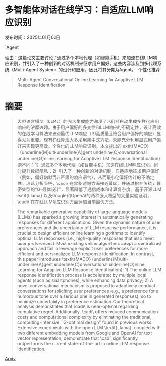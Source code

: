 # 多智能体对话在线学习：自适应LLM响应识别

发布时间：2025年01月03日

`Agent

理由：这篇论文主要讨论了通过多个本地代理（如智能手机）来加速在线LLM响应识别，并引入了一种创新的对话机制来征求用户偏好。这些内容涉及到多代理系统（Multi-Agent System）的设计和应用，因此将其分类为Agent。` `个性化推荐`

> Multi-Agent Conversational Online Learning for Adaptive LLM Response Identification

# 摘要

> 大型语言模型（LLMs）的强大生成能力激发了人们对自动生成多样化应用响应的浓厚兴趣。由于用户偏好的多变性和LLM响应的不确定性，设计高效的在线学习算法来识别最优LLM响应（即高质量且符合用户偏好的响应）显得尤为重要。现有在线算法大多采用集中式方法，未能充分利用显式用户偏好来实现更高效、个性化的LLM响应识别。本文提出的	extit{MACO}（underline{M}ulti-underline{A}gent underline{C}onversational underline{O}nline Learning for Adaptive LLM Response Identification）则不同：1）通过多个本地代理（如智能手机）加速在线LLM响应识别，同时提升数据隐私；2）引入了一种创新的对话机制，自适应地征求用户偏好（例如，偏好幽默而非严肃的响应语气），从而最小化偏好估计的不确定性。理论分析表明，\cadi\ 在累积遗憾方面接近最优，并通过摒弃传统计算密集型的“G-最优设计”，显著降低了通信成本和计算复杂度。基于开源LLM 	extit{Llama} 以及Google和OpenAI的两种嵌入模型的大量实验证明，\cadi\ 在在线LLM响应识别方面远超当前最优方法。

> The remarkable generative capability of large language models (LLMs) has sparked a growing interest in automatically generating responses for different applications. Given the dynamic nature of user preferences and the uncertainty of LLM response performance, it is crucial to design efficient online learning algorithms to identify optimal LLM responses (i.e., high-quality responses that also meet user preferences). Most existing online algorithms adopt a centralized approach and fail to leverage explicit user preferences for more efficient and personalized LLM response identification. In contrast, this paper introduces \textit{MACO} (underline{M}ulti-underline{A}gent underline{C}onversational underline{O}nline Learning for Adaptive LLM Response Identification): 1) The online LLM response identification process is accelerated by multiple local agents (such as smartphones), while enhancing data privacy; 2) A novel conversational mechanism is proposed to adaptively conduct conversations for soliciting user preferences (e.g., a preference for a humorous tone over a serious one in generated responses), so to minimize uncertainty in preference estimation. Our theoretical analysis demonstrates that \cadi\ is near-optimal regarding cumulative regret. Additionally, \cadi\ offers reduced communication costs and computational complexity by eliminating the traditional, computing-intensive ``G-optimal design" found in previous works. Extensive experiments with the open LLM \textit{Llama}, coupled with two different embedding models from Google and OpenAI for text vector representation, demonstrate that \cadi\ significantly outperforms the current state-of-the-art in online LLM response identification.

[Arxiv](https://arxiv.org/abs/2501.01849)